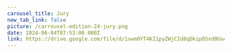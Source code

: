 ```yaml
---
carousel_title: Jury
new_tab_link: false
picture: /carrousel-edition-24-jury.png
date: 2024-06-04T07:53:00.000Z
link: https://drive.google.com/file/d/1vwm0YT4KI1pyZWjCId8qDkipOSxd0Uu4/view
---
```

